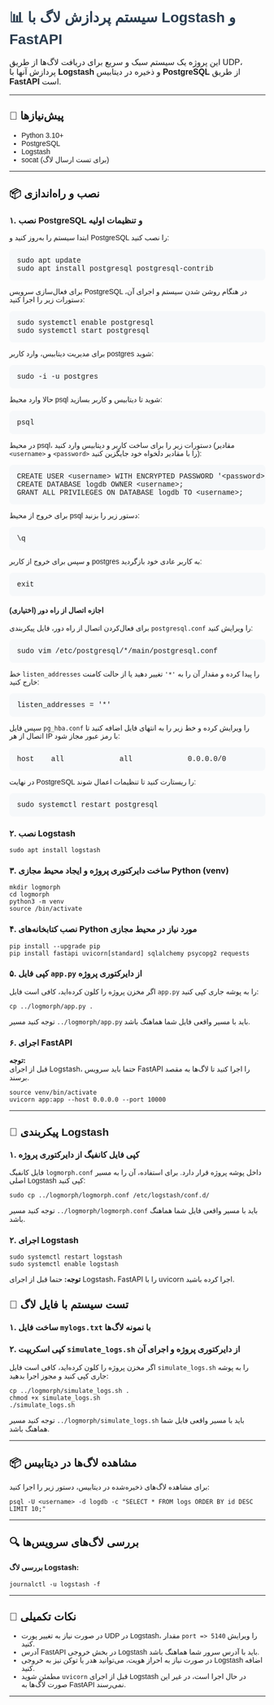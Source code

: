 <h1 style="font-family: Vazirmatn, sans-serif; color: #2c3e50;">📊 سیستم پردازش لاگ با Logstash و FastAPI</h1>

<p style="font-family: Vazirmatn, sans-serif; font-size: 16px;">
این پروژه یک سیستم سبک و سریع برای دریافت لاگ‌ها از طریق UDP، پردازش آنها با <strong>Logstash</strong> و ذخیره در دیتابیس <strong>PostgreSQL</strong> از طریق <strong>FastAPI</strong> است.
</p>

<hr>

<h2 style="font-family: Vazirmatn, sans-serif;">🔧 پیش‌نیازها</h2>
<ul style="font-family: Vazirmatn, sans-serif;">
  <li>Python 3.10+</li>
  <li>PostgreSQL</li>
  <li>Logstash</li>
  <li>socat (برای تست ارسال لاگ)</li>
</ul>

<hr>

<h2 style="font-family: Vazirmatn, sans-serif;">📦 نصب و راه‌اندازی</h2>

<h3 style="font-family: Vazirmatn, sans-serif;">۱. نصب PostgreSQL و تنظیمات اولیه</h3>

<p style="font-family: Vazirmatn, sans-serif;">
ابتدا سیستم را به‌روز کنید و PostgreSQL را نصب کنید:
</p>
<pre style="font-family: 'Courier New', monospace; background-color: #f6f8fa; padding: 15px; border-radius: 8px; overflow-x: auto;">
sudo apt update
sudo apt install postgresql postgresql-contrib
</pre>

<p style="font-family: Vazirmatn, sans-serif;">
برای فعال‌سازی سرویس PostgreSQL در هنگام روشن شدن سیستم و اجرای آن، دستورات زیر را اجرا کنید:
</p>
<pre style="font-family: 'Courier New', monospace; background-color: #f6f8fa; padding: 15px; border-radius: 8px; overflow-x: auto;">
sudo systemctl enable postgresql
sudo systemctl start postgresql
</pre>

<p style="font-family: Vazirmatn, sans-serif;">
برای مدیریت دیتابیس، وارد کاربر postgres شوید:
</p>
<pre style="font-family: 'Courier New', monospace; background-color: #f6f8fa; padding: 15px; border-radius: 8px; overflow-x: auto;">
sudo -i -u postgres
</pre>

<p style="font-family: Vazirmatn, sans-serif;">
حالا وارد محیط psql شوید تا دیتابیس و کاربر بسازید:
</p>
<pre style="font-family: 'Courier New', monospace; background-color: #f6f8fa; padding: 15px; border-radius: 8px; overflow-x: auto;">
psql
</pre>

<p style="font-family: Vazirmatn, sans-serif;">
در محیط psql، دستورات زیر را برای ساخت کاربر و دیتابیس وارد کنید (مقادیر <code>&lt;username&gt;</code> و <code>&lt;password&gt;</code> را با مقادیر دلخواه خود جایگزین کنید):
</p>
<pre style="font-family: 'Courier New', monospace; background-color: #f6f8fa; padding: 15px; border-radius: 8px; overflow-x: auto;">
CREATE USER &lt;username&gt; WITH ENCRYPTED PASSWORD '&lt;password&gt;';
CREATE DATABASE logdb OWNER &lt;username&gt;;
GRANT ALL PRIVILEGES ON DATABASE logdb TO &lt;username&gt;;
</pre>

<p style="font-family: Vazirmatn, sans-serif;">
برای خروج از محیط psql دستور زیر را بزنید:
</p>
<pre style="font-family: 'Courier New', monospace; background-color: #f6f8fa; padding: 15px; border-radius: 8px; overflow-x: auto;">
\q
</pre>

<p style="font-family: Vazirmatn, sans-serif;">
و سپس برای خروج از کاربر postgres به کاربر عادی خود بازگردید:
</p>
<pre style="font-family: 'Courier New', monospace; background-color: #f6f8fa; padding: 15px; border-radius: 8px; overflow-x: auto;">
exit
</pre>

<h4 style="font-family: Vazirmatn, sans-serif;">اجازه اتصال از راه دور (اختیاری)</h4>

<p style="font-family: Vazirmatn, sans-serif;">
برای فعال‌کردن اتصال از راه دور، فایل پیکربندی <code>postgresql.conf</code> را ویرایش کنید:
</p>
<pre style="font-family: 'Courier New', monospace; background-color: #f6f8fa; padding: 15px; border-radius: 8px; overflow-x: auto;">
sudo vim /etc/postgresql/*/main/postgresql.conf
</pre>

<p style="font-family: Vazirmatn, sans-serif;">
خط <code>listen_addresses</code> را پیدا کرده و مقدار آن را به <code>'*'</code> تغییر دهید یا از حالت کامنت خارج کنید:
</p>
<pre style="font-family: 'Courier New', monospace; background-color: #f6f8fa; padding: 15px; border-radius: 8px; overflow-x: auto;">
listen_addresses = '*'
</pre>

<p style="font-family: Vazirmatn, sans-serif;">
سپس فایل <code>pg_hba.conf</code> را ویرایش کرده و خط زیر را به انتهای فایل اضافه کنید تا اتصال از هر IP با رمز عبور مجاز شود:
</p>
<pre style="font-family: 'Courier New', monospace; background-color: #f6f8fa; padding: 15px; border-radius: 8px; overflow-x: auto;">
host    all             all             0.0.0.0/0               md5
</pre>

<p style="font-family: Vazirmatn, sans-serif;">
در نهایت PostgreSQL را ریستارت کنید تا تنظیمات اعمال شوند:
</p>
<pre style="font-family: 'Courier New', monospace; background-color: #f6f8fa; padding: 15px; border-radius: 8px; overflow-x: auto;">
sudo systemctl restart postgresql
</pre>

<h3>۲. نصب Logstash</h3>
<pre><code>sudo apt install logstash</code></pre>

<h3>۳. ساخت دایرکتوری پروژه و ایجاد محیط مجازی Python (venv)</h3>
<pre><code>mkdir logmorph
cd logmorph
python3 -m venv <venv_name>
source <venv_name>/bin/activate
</code></pre>

<h3>۴. نصب کتابخانه‌های Python مورد نیاز در محیط مجازی</h3>
<pre><code>pip install --upgrade pip
pip install fastapi uvicorn[standard] sqlalchemy psycopg2 requests
</code></pre>

<h3>۵. کپی فایل <code>app.py</code> از دایرکتوری پروژه</h3>
<p>اگر مخزن پروژه را کلون کرده‌اید، کافی است فایل <code>app.py</code> را به پوشه جاری کپی کنید:</p>
<pre><code>cp ../logmorph/app.py .</code></pre>
<p>توجه کنید مسیر <code>../logmorph/app.py</code> باید با مسیر واقعی فایل شما هماهنگ باشد.</p>

<h3>۶. اجرای FastAPI</h3>
<p><strong>توجه:</strong> <br> قبل از اجرای Logstash، حتما باید سرویس FastAPI را اجرا کنید تا لاگ‌ها به مقصد برسند.</p>
<pre><code>source venv/bin/activate
uvicorn app:app --host 0.0.0.0 --port 10000
</code></pre>

<hr>

<h2 style="font-family: Vazirmatn, sans-serif;">🧾 پیکربندی Logstash</h2>

<h3>۱. کپی فایل کانفیگ از دایرکتوری پروژه</h3>

<p style="font-family: Vazirmatn, sans-serif;">
فایل کانفیگ <code>logmorph.conf</code> داخل پوشه پروژه قرار دارد. برای استفاده، آن را به مسیر اصلی Logstash کپی کنید:
</p>

<pre><code>sudo cp ../logmorph/logmorph.conf /etc/logstash/conf.d/</code></pre>
<p>توجه کنید مسیر <code>../logmorph/logmorph.conf</code> باید با مسیر واقعی فایل شما هماهنگ باشد.</p>

<h3>۲. اجرای Logstash</h3>
<pre><code>sudo systemctl restart logstash
sudo systemctl enable logstash
</code></pre>

<p><strong>توجه:</strong> حتما قبل از اجرای Logstash، FastAPI را با uvicorn اجرا کرده باشید.</p>

<h2 style="font-family: Vazirmatn, sans-serif;">🚀 تست سیستم با فایل لاگ</h2>

<h3>۱. ساخت فایل <code>mylogs.txt</code> با نمونه لاگ‌ها</h3>

<h3>۲. کپی اسکریپت <code>simulate_logs.sh</code> از دایرکتوری پروژه و اجرای آن</h3>

<p>اگر مخزن پروژه را کلون کرده‌اید، کافی است فایل <code>simulate_logs.sh</code> را به پوشه جاری کپی کنید و مجوز اجرا بدهید:</p>

<pre><code>cp ../logmorph/simulate_logs.sh .
chmod +x simulate_logs.sh
./simulate_logs.sh
</code></pre>

<p>توجه کنید مسیر <code>../logmorph/simulate_logs.sh</code> باید با مسیر واقعی فایل شما هماهنگ باشد.</p>

<hr>

<h2 style="font-family: Vazirmatn, sans-serif;">📦 مشاهده لاگ‌ها در دیتابیس</h2>

<p>برای مشاهده لاگ‌های ذخیره‌شده در دیتابیس، دستور زیر را اجرا کنید:</p>

<pre><code>psql -U &lt;username&gt; -d logdb -c "SELECT * FROM logs ORDER BY id DESC LIMIT 10;"</code></pre>

<hr>

<h2 style="font-family: Vazirmatn, sans-serif;">🔍 بررسی لاگ‌های سرویس‌ها</h2>


<h4>بررسی لاگ Logstash:</h4>
<pre><code>journalctl -u logstash -f</code></pre>

<hr>

<h2 style="font-family: Vazirmatn, sans-serif;">🧠 نکات تکمیلی</h2>
<ul style="font-family: Vazirmatn, sans-serif;">
  <li>در صورت نیاز به تغییر پورت UDP در Logstash، مقدار <code>port => 5140</code> را ویرایش کنید.</li>
  <li>آدرس FastAPI در بخش خروجی Logstash باید با آدرس سرور شما هماهنگ باشد.</li>
  <li>در صورت نیاز به احراز هویت، می‌توانید هدر یا توکن نیز به خروجی Logstash اضافه کنید.</li>
  <li>مطمئن شوید <code>uvicorn</code> قبل از اجرای Logstash در حال اجرا است، در غیر این صورت لاگ‌ها به FastAPI نمی‌رسند.</li>
</ul>

<hr>
